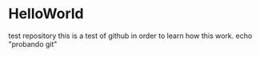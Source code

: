 # HelloWorld
test repository
this is a test of github in order to learn how this work.
echo "probando git"